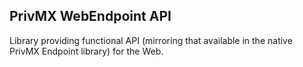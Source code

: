 ## PrivMX WebEndpoint API
Library providing functional API (mirroring that available in the native PrivMX Endpoint library) for the Web.
